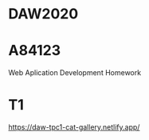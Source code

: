 # DAW2020 
# A84123
Web Aplication Development Homework

# T1
https://daw-tpc1-cat-gallery.netlify.app/
